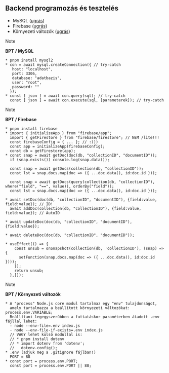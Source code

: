 ## Backend programozás és tesztelés
- MySQL ([ugrás](#bpt_mysql))
- Firebase ([ugrás](#bpt_firebase))
- Környezeti változók ([ugrás](#bpt_environment))

<a name="bpt_mysql"></a>
> [!NOTE]
> **BPT / MySQL**

```
* pnpm install mysql2
* con = await mysql.createConnection({ // try-catch
   host: "localhost",
   port: 3306,
   database: "adatbazis",
   user: "root",
   password: ""
  });
* const [ json ] = await con.query(sql); // try-catch
  const [ json ] = await con.execute(sql, [parameterek]); // try-catch
```

<a name="bpt_firebase"></a>
> [!NOTE]
> **BPT / Firebase**

```
* pnpm install firebase
* import { initializeApp } from "firebase/app";
  import { getFirestore } from "firebase/firestore"; // NEM /lite!!!
  const firebaseConfig = { ... }; // :)))
  const app = initializeApp(firebaseConfig);
  const db = getFirestore(app);
* const snap = await getDoc(doc(db, "collectionID", "documentID"));
  if (snap.exists()) console.log(snap.data());

  const snap = await getDocs(collection(db, "collectionID"));
  const lst = snap.docs.map(doc => ({ ...doc.data(), id:doc.id }));

  const snap = await getDocs(query(collection(db, "collectionID"), where("field", "==", value)), orderBy("field"));
  const lst = snap.docs.map(doc => ({ ...doc.data(), id:doc.id }));

* await setDoc(doc(db, "collectionID", "documentID"), {field:value, field:value}); // ID!
  await addDoc(collection(db, "collectionID"), {field:value, field:value}); // AutoID

* await updateDoc(doc(db, "collectionID", "documentID"), {field:value});

* await deleteDoc(doc(db, "collectionID", "documentID"));

* useEffect(() => {
    const unsub = onSnapshot(collection(db, 'collectionID'), (snap) => {
      setFunction(snap.docs.map(doc => ({ ...doc.data(), id:doc.id })));
    });
    return unsub;
  },[]);
```

<a name="bpt_environment"></a>
> [!NOTE]
> **BPT / Környezeti változók**

```
* A "process" Node.js core modul tartalmaz egy "env" tulajdonságot,
  amely tartalmazza a beállított környezeti változókat: process.env.VARIABLE;
  Beállítani legegyszerűbben a futtatáskor paraméterben átadott .env fájllal lehet:
  - node --env-file=.env index.js
  - node --env-file-if-exists=.env index.js
  // VAGY lehet külső modullal is:
  // * pnpm install dotenv
  // * import dotenv from 'dotenv';
  //   dotenv.config();
* .env (adjuk meg a .gitignore fájlban!)
  PORT = 88
* const port = process.env.PORT;
  const port = process.env.PORT || 88;
```
